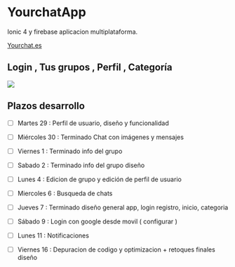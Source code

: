 # YourchatApp

Ionic 4 y firebase aplicacion multiplataforma.

<a href="http://yourchat.es">Yourchat.es</a>


## Login  , Tus grupos ,  Perfil , Categoría


<img  src="https://github.com/davidbarrero38/yourchat/blob/master/src/assets/ui.png?raw=true">


## Plazos desarrollo


- [ ] Martes 29 :  Perfil de usuario, diseño y funcionalidad 

- [ ] Miércoles 30  :   Terminado Chat con imágenes y mensajes

- [ ] Viernes 1 :  Terminado info del grupo

- [ ] Sabado 2 :  Terminado info del grupo diseño

- [ ] Lunes 4 : Edicion de grupo  y edición de perfil de usuario 

- [ ] Miercoles 6 : Busqueda de chats  

- [ ] Jueves 7 : Terminado diseño general app, login registro, inicio, categoria

- [ ] Sábado  9 : Login con google desde movil ( configurar )   

- [ ] Lunes  11 : Notificaciones 

- [ ] Viernes 16 :  Depuracion de codigo y optimizacion + retoques finales diseño

